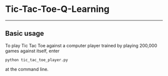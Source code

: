 # Tic-Tac-Toe-Q-Learning
-------

## Basic usage
To play Tic Tac Toe against a computer player trained by playing 200,000 games against itself, enter

`python tic_tac_toe_player.py` 

at the command line.
